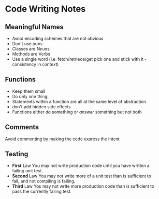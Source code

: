 # Code Writing Notes

## Meaningful Names

- Avoid encoding schemes that are not obvious
- Don't use puns
- Classes are Nouns
- Methods are Verbs
- Use a single word (i.e. fetch/retriece/get pick one and stick with it -consistency in context)

## Functions

- Keep them small
- Do only one thing
- Statements within a function are all at the same level of abstraction
- don't add hidden side effects
- Functions either *do* something or *answer* something but not both

## Comments

Avoid commenting by making the code express the intent

## Testing

- **First** Law You may not write production code until you have written a failing unit test.
- **Second** Law You may not write more of a unit test than is sufficient to fail, and not compiling is failing.
- **Third** Law You may not write more production code than is sufficient to pass the currently failing test.
